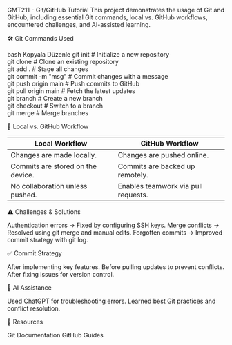 
GMT211 - Git/GitHub Tutorial
This project demonstrates the usage of Git and GitHub, including essential Git commands, local vs. GitHub workflows, encountered challenges, and AI-assisted learning.

🛠 Git Commands Used

bash
Kopyala
Düzenle
git init             # Initialize a new repository  
git clone <repo>     # Clone an existing repository  
git add .            # Stage all changes  
git commit -m "msg"  # Commit changes with a message  
git push origin main # Push commits to GitHub  
git pull origin main # Fetch the latest updates  
git branch <name>    # Create a new branch  
git checkout <name>  # Switch to a branch  
git merge <name>     # Merge branches  

🔄 Local vs. GitHub Workflow

| Local Workflow | GitHub Workflow |
|---------------|----------------|
| Changes are made locally. | Changes are pushed online. |
| Commits are stored on the device. | Commits are backed up remotely. |
| No collaboration unless pushed. | Enables teamwork via pull requests. |


⚠️ Challenges & Solutions

Authentication errors → Fixed by configuring SSH keys.
Merge conflicts → Resolved using git merge and manual edits.
Forgotten commits → Improved commit strategy with git log.

✅ Commit Strategy

After implementing key features.
Before pulling updates to prevent conflicts.
After fixing issues for version control.

🤖 AI Assistance

Used ChatGPT for troubleshooting errors.
Learned best Git practices and conflict resolution.

📖 Resources

Git Documentation
GitHub Guides
